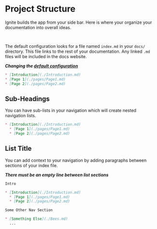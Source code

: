 # Project Structure

Ignite builds the app from your side bar. Here is where your organize your documentation into overall ideas.

<br>

The default configuration looks for a file named `index.md` in your `docs/` directory. This file links to the rest of your documentation. Any linked `.md` files will be included in the docs website.

**_Changing the [default configuration](./Options.md#source-src-s)_**

```markdown
* [Introduction](./Introduction.md)
* [Page 1](./pages/Page1.md)
* [Page 2](./pages/Page2.md)
```

## Sub-Headings

You can have sub-lists in your navigation which will create nested navigation lists.

```markdown
* [Introduction](./Introduction.md)
  * [Page 1](./pages/Page1.md)
  * [Page 2](./pages/Page2.md)
```

## List Title

You can add context to your navigation by adding paragraphs between sections of your index file.

**_There must be an empty line between list sections_**

```markdown
Intro

* [Introduction](./Introduction.md)
  * [Page 1](./pages/Page1.md)
  * [Page 2](./pages/Page2.md)

Some Other Nav Section

* [Something Else](./Bees.md)
  ...
```

